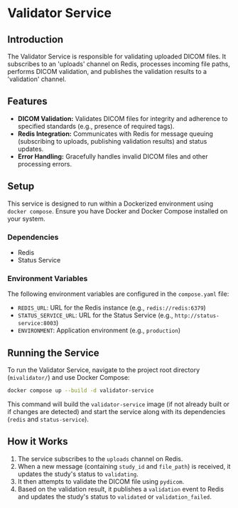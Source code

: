 # Validator Service

## Introduction

The Validator Service is responsible for validating uploaded DICOM files. It subscribes to an 'uploads' channel on Redis, processes incoming file paths, performs DICOM validation, and publishes the validation results to a 'validation' channel.

## Features

-   **DICOM Validation:** Validates DICOM files for integrity and adherence to specified standards (e.g., presence of required tags).
-   **Redis Integration:** Communicates with Redis for message queuing (subscribing to uploads, publishing validation results) and status updates.
-   **Error Handling:** Gracefully handles invalid DICOM files and other processing errors.

## Setup

This service is designed to run within a Dockerized environment using `docker compose`. Ensure you have Docker and Docker Compose installed on your system.

### Dependencies

-   Redis
-   Status Service

### Environment Variables

The following environment variables are configured in the `compose.yaml` file:

-   `REDIS_URL`: URL for the Redis instance (e.g., `redis://redis:6379`)
-   `STATUS_SERVICE_URL`: URL for the Status Service (e.g., `http://status-service:8003`)
-   `ENVIRONMENT`: Application environment (e.g., `production`)

## Running the Service

To run the Validator Service, navigate to the project root directory (`mivalidator/`) and use Docker Compose:

```bash
docker compose up --build -d validator-service
```

This command will build the `validator-service` image (if not already built or if changes are detected) and start the service along with its dependencies (`redis` and `status-service`).

## How it Works

1.  The service subscribes to the `uploads` channel on Redis.
2.  When a new message (containing `study_id` and `file_path`) is received, it updates the study's status to `validating`.
3.  It then attempts to validate the DICOM file using `pydicom`.
4.  Based on the validation result, it publishes a `validation` event to Redis and updates the study's status to `validated` or `validation_failed`.
